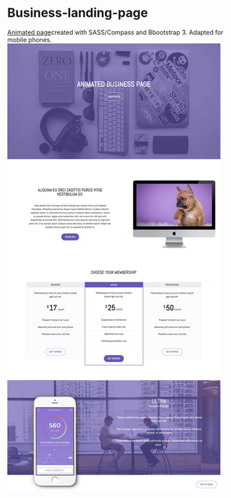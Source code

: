 # Business-landing-page
[Animated page](https://rawgit.com/Annelia55/Business-landing-page/master/index.html)created with SASS/Compass and Bbootstrap 3. Adapted for mobile phones. <br>
![Picture](Main.jpg)